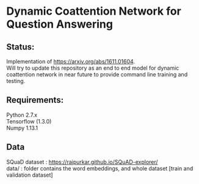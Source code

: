 # Dynamic Coattention Network for Question Answering 

## Status:
Implementation of https://arxiv.org/abs/1611.01604. <br/>
Will try to update this repository as an end to end model for dynamic coattention network in near future to provide command line training and testing. <br/>

## Requirements:
Python 2.7.x <br/>
Tensorflow (1.3.0) <br/>
Numpy 1.13.1 <br/>

## Data
SQuaD dataset : https://rajpurkar.github.io/SQuAD-explorer/ <br/>
data/ : folder contains the word embeddings, and whole dataset [train and validation dataset] <br/>
